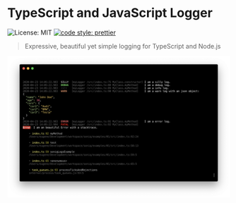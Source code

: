 # TypeScript and JavaScript Logger

![License: MIT](https://img.shields.io/npm/l/tslog?logo=tslog&style=flat-square)
[![code style: prettier](https://img.shields.io/badge/code_style-prettier-ff69b4.svg?style=flat-square)](https://github.com/prettier/prettier)

> Expressive, beautiful yet simple logging for TypeScript and Node.js 

![tslog output (pretty)](/docs/assets/tslog_pretty_output.png?raw=true "tslog output (pretty)")
